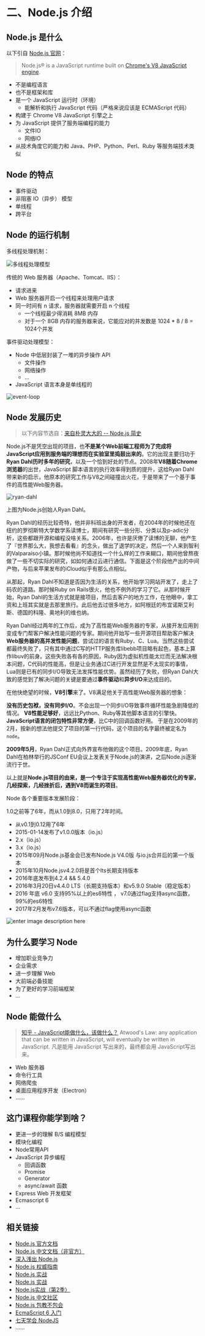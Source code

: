 # 二、Node.js 介绍

## Node.js 是什么

以下引自 [Node.js 官网](https://nodejs.org/en/)：

> Node.js® is a JavaScript runtime built on [Chrome's V8 JavaScript engine](https://developers.google.com/v8/).

- 不是编程语言
- 也不是框架和库
- 是一个 JavaScript 运行时（环境）
  - 能解析和执行 JavaScript 代码（严格来说应该是 ECMAScript 代码）
- 构建于 Chrome V8 JavaScript 引擎之上
- 为 JavaScript 提供了服务端编程的能力
  - 文件IO
  - 网络IO
- 从技术角度它的能力和 Java、PHP、Python、Perl、Ruby 等服务端技术类似

## Node 的特点

- 事件驱动
- 非阻塞 IO（异步） 模型
- 单线程
- 跨平台



## Node 的运行机制

多线程处理机制：

![多线程处理模型](./assets/multi-thread.jpg)

传统的 Web 服务器（Apache、Tomcat、IIS）：

- 请求进来
- Web 服务器开启一个线程来处理用户请求
- 同一时间有 n 请求，服务器就需要开启 n 个线程
  - 一个线程最少得消耗 8MB 内存
  - 对于一个 8GB 内存的服务器来说，它能应对的并发数是 1024 * 8 / 8 = 1024个并发



事件驱动处理模型：

- Node 中低层封装了一堆的异步操作 API
  - 文件操作
  - 网络操作
  - ...
- JavaScript 语言本身是单线程的

![event-loop](./assets/eventloop.jpg)

## Node 发展历史

> 以下内容节选自：[来自朴灵大大的 -- Node.js 简史](https://cnodejs.org/topic/555d3d54e684c4c8088a0d78)

Node.js不是凭空出现的项目，也**不是某个Web前端工程师为了完成将JavaScript应用到服务端的理想而在实验室里捣鼓出来的**。它的出现主要归功于**Ryan Dahl历时多年的研究**，以及一个恰到好处的节点。2008年**V8随着Chrome浏览器**的出世，JavaScript 脚本语言的执行效率得到质的提升，这给Ryan Dahl带来新的启示，他原本的研究工作与V8之间碰撞出火花，于是带来了一个基于事件的高性能Web服务器。

![ryan-dahl](./assets/ryandahl.jpg)

上图为Node.js创始人Ryan Dahl。

Ryan Dahl的经历比较奇特，他并非科班出身的开发者，在2004年的时候他还在纽约的罗彻斯特大学数学系读博士，期间有研究一些分形、分类以及p-adic分析，这些都跟开源和编程没啥关系。2006年，也许是厌倦了读博的无聊，他产生了『世界那么大，我想去看看』的念头，做出了退学的决定，然后一个人来到智利的Valparaiso小镇。那时候他尚不知道找一个什么样的工作来糊口，期间他曾熬夜做了一些不切实际的研究，如如何通过云进行通信。下面是这个阶段他产出的中间产物，与后来苹果发布的iCloud似乎有那么点相似。

从那起，Ryan Dahl不知道是否因为生活的关系，他开始学习网站开发了，走上了码农的道路。那时候Ruby on Rails很火，他也不例外的学习了它。从那时候开始，Ryan Dahl的生活方式就是接项目，然后去客户的地方工作，在他眼中，拿工资和上班其实就是去那里旅行。此后他去过很多地方，如阿根廷的布宜诺斯艾利斯、德国的科隆、奥地利的维也纳。

Ryan Dahl经过两年的工作后，成为了高性能Web服务器的专家，从接开发应用到变成专门帮客户解决性能问题的专家。期间他开始写一些开源项目帮助客户解决**Web服务器的高并发性能问题**，尝试过的语言有Ruby、C、Lua。当然这些尝试都最终失败了，只有其中通过C写的HTTP服务库libebb项目略有起色，基本上算作libuv的前身。这些失败各有各的原因，Ruby因为虚拟机性能太烂而无法解决根本问题，C代码的性能高，但是让业务通过C进行开发显然是不太现实的事情，Lua则是已有的同步I/O导致无法发挥性能优势。虽然经历了失败，但Ryan Dahl大致的感觉到了解决问题的关键是要通过**事件驱动**和**异步I/O**来达成目的。

在他快绝望的时候，**V8引擎**来了。V8满足他关于高性能Web服务器的想象：

**没有历史包袱，没有同步I/O**。不会出现一个同步I/O导致事件循环性能急剧降低的情况。
**V8性能足够好**，远远比Python、Ruby等其他脚本语言的引擎快。
**JavaScript语言的闭包特性非常方便**，比C中的回调函数好用。
于是在2009年的2月，按新的想法他提交了项目的第一行代码，这个项目的名字最终被定名为 `node`。

**2009年5月**，Ryan Dahl正式向外界宣布他做的这个项目。2009年底，Ryan Dahl在柏林举行的JSConf EU会议上发表关于Node.js的演讲，之后Node.js逐渐流行于世。

以上就是**Node.js项目的由来，是一个专注于实现高性能Web服务器优化的专家，几经探索，几经挫折后，遇到V8而诞生的项目**。



Node 各个重要版本发展阶段：

1.0之前等了6年，而从1.0到8.0，只用了2年时间。

- 从v0.1到0.12用了6年
- 2015-01-14发布了v1.0.0版本（io.js）
- 2.x（io.js）
- 3.x（io.js）
- 2015年09月Node.js基金会已发布Node.js V4.0版 与io.js合并后的第一个版本
- 2015年10月Node.jsv4.2.0将是首个lts长期支持版本
- 2016年底发布到4.2.4 && 5.4.0
- 2016年3月20日v4.4.0 LTS（长期支持版本）和v5.9.0 Stable（稳定版本）
- 2016 年底 v6.0 支持95%以上的es6特性 ， v7.0通过flag支持async函数，99%的es6特性
- 2017年2月发布v7.6版本，可以不通过flag使用async函数

![enter image description here](./assets/489283f0-1b98-11e7-a4a6-57c560a3eb5c.png)

## 为什么要学习 Node

- 增加职业竞争力
- 企业需求
- 进一步理解 Web
- 大前端必备技能
- 为了更好的学习前端框架
- ...

## Node 能做什么

> [知乎 - JavaScript能做什么，该做什么？](https://www.zhihu.com/question/20796866)
> Atwood's Law: any application that can be written in JavaScript, will eventually be written in JavaScript.
> 凡是能用 JavaScript 写出来的，最终都会用 JavaScript写出来。

- Web 服务器
- 命令行工具
- 网络爬虫
- 桌面应用程序开发（Electron）
- ......

## 这门课程你能学到啥？

- 更进一步的理解 B/S 编程模型
- 模块化编程
- Node常用API
- JavaScript 异步编程
  + 回调函数
  + Promise
  + Generator
  + async/await 函数
- Express Web 开发框架
- Ecmascript 6
- ...

## 相关链接

- [Node.js 官方文档](https://nodejs.org/en/docs/)
- [Node.js 中文文档（非官方）](http://nodejs.cn/)
- [深入浅出 Node.js](https://read.douban.com/ebook/12053349/)
- [Node.js 权威指南](https://book.douban.com/subject/25892704/)
- [Node.js 实战](https://book.douban.com/subject/25870705/)
- [Node.js 实战](https://book.douban.com/subject/25867920/)
- [Node.js实战（第2季）](https://book.douban.com/subject/26642320/)
- [Node.js 中文社区](http://cnodejs.org/)
- [Node.js 包教不包会](https://github.com/alsotang/node-lessons)
- [EcmaScript 6 入门](http://es6.ruanyifeng.com/)
- [七天学会 NodeJS](https://github.com/nqdeng/7-days-nodejs)
- ......
